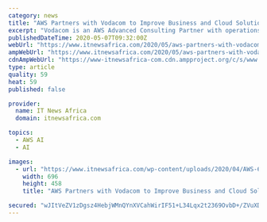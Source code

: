 ```yaml
---
category: news
title: "AWS Partners with Vodacom to Improve Business and Cloud Solutions"
excerpt: "Vodacom is an AWS Advanced Consulting Partner with operations across the African continent, so naturally we are very pleased that they have made the decision to invest in the South African market, as well as the broader African market,"
publishedDateTime: 2020-05-07T09:32:00Z
webUrl: "https://www.itnewsafrica.com/2020/05/aws-partners-with-vodacom-to-improve-business-and-cloud-solutions/"
ampWebUrl: "https://www.itnewsafrica.com/2020/05/aws-partners-with-vodacom-to-improve-business-and-cloud-solutions/?amp"
cdnAmpWebUrl: "https://www-itnewsafrica-com.cdn.ampproject.org/c/s/www.itnewsafrica.com/2020/05/aws-partners-with-vodacom-to-improve-business-and-cloud-solutions/?amp"
type: article
quality: 59
heat: 59
published: false

provider:
  name: IT News Africa
  domain: itnewsafrica.com

topics:
  - AWS AI
  - AI

images:
  - url: "https://www.itnewsafrica.com/wp-content/uploads/2020/04/AWS-696x458.png"
    width: 696
    height: 458
    title: "AWS Partners with Vodacom to Improve Business and Cloud Solutions"

secured: "wJItVeZV1zDgsz4HebjWMnQYnXVCahWirIF51+L34Lqx2t2369OvbD+/ZVuXDtfsOQb8fDHf3GfRon7U/ctUwsAkCH6YMb/8dQjZIYFTC9xHOIUv1sSWrlvJmKOojvGybUdtnk/+cio4FIwYr+dFMEoOR+dYky3JYWqEBwe8J6qDiLlK5b9NXfx1FbaPJa2mKyaE95y1yIumYr2GsiEjNwhrQ+1blTWm74q16Jz2Ticdc4q1KTDErEbha7aYpyrurGTU1bYhJQbvKJIp9/aZhp42ky0lpOOrsAIX5cgWxXngiK2L0rrrG9eLzaiPCxBS;XiiPnOizXf0Kw2Joo/i5EA=="
---
```



